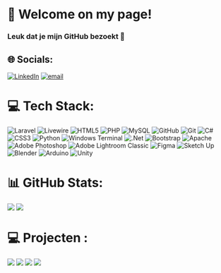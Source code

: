 # 👋 Welcome on my page!
### Leuk dat je mijn GitHub bezoekt 🚀

## 🌐 Socials:
[![LinkedIn](https://img.shields.io/badge/LinkedIn-%230077B5.svg?logo=linkedin&logoColor=white)](https://www.linkedin.com/in/bram-knaapen-b4704b295/) [![email](https://img.shields.io/badge/Email-D14836?logo=gmail&logoColor=white)](mailto:bramknaapen07@gmail.com) 

# 💻 Tech Stack:
![Laravel](https://img.shields.io/badge/laravel-%23FF2D20.svg?style=for-the-badge&logo=laravel&logoColor=white) ![Livewire](https://img.shields.io/badge/livewire-%234e56a6.svg?style=for-the-badge&logo=livewire&logoColor=white) ![HTML5](https://img.shields.io/badge/html5-%23E34F26.svg?style=for-the-badge&logo=html5&logoColor=white) ![PHP](https://img.shields.io/badge/php-%23777BB4.svg?style=for-the-badge&logo=php&logoColor=white) ![MySQL](https://img.shields.io/badge/mysql-4479A1.svg?style=for-the-badge&logo=mysql&logoColor=white) ![GitHub](https://img.shields.io/badge/github-%23121011.svg?style=for-the-badge&logo=github&logoColor=white) ![Git](https://img.shields.io/badge/git-%23F05033.svg?style=for-the-badge&logo=git&logoColor=white) ![C#](https://img.shields.io/badge/c%23-%23239120.svg?style=for-the-badge&logo=csharp&logoColor=white) ![CSS3](https://img.shields.io/badge/css3-%231572B6.svg?style=for-the-badge&logo=css3&logoColor=white)  ![Python](https://img.shields.io/badge/python-3670A0?style=for-the-badge&logo=python&logoColor=ffdd54) ![Windows Terminal](https://img.shields.io/badge/Windows%20Terminal-%234D4D4D.svg?style=for-the-badge&logo=windows-terminal&logoColor=white) ![.Net](https://img.shields.io/badge/.NET-5C2D91?style=for-the-badge&logo=.net&logoColor=white) ![Bootstrap](https://img.shields.io/badge/bootstrap-%238511FA.svg?style=for-the-badge&logo=bootstrap&logoColor=white) ![Apache](https://img.shields.io/badge/apache-%23D42029.svg?style=for-the-badge&logo=apache&logoColor=white)  ![Adobe Photoshop](https://img.shields.io/badge/adobe%20photoshop-%2331A8FF.svg?style=for-the-badge&logo=adobe%20photoshop&logoColor=white) ![Adobe Lightroom Classic](https://img.shields.io/badge/Adobe%20Lightroom%20Classic-31A8FF.svg?style=for-the-badge&logo=Adobe%20Lightroom%20Classic&logoColor=white) ![Figma](https://img.shields.io/badge/figma-%23F24E1E.svg?style=for-the-badge&logo=figma&logoColor=white) ![Sketch Up](https://img.shields.io/badge/SketchUp-005F9E?style=for-the-badge&logo=sketchup&logoColor=white) ![Blender](https://img.shields.io/badge/blender-%23F5792A.svg?style=for-the-badge&logo=blender&logoColor=white)  ![Arduino](https://img.shields.io/badge/-Arduino-00979D?style=for-the-badge&logo=Arduino&logoColor=white) ![Unity](https://img.shields.io/badge/unity-%23000000.svg?style=for-the-badge&logo=unity&logoColor=white)
# 📊 GitHub Stats:
![](https://nirzak-streak-stats.vercel.app/?user=BramKnaapen&theme=blue_navy&hide_border=true)
![](https://github-readme-stats.vercel.app/api/top-langs/?username=BramKnaapen&theme=blue_navy&hide_border=true&include_all_commits=false&count_private=false&layout=compact&hide=ASP.NET)

# :computer: Projecten :
[![](https://github-readme-stats.vercel.app/api/pin/?username=rubenstap&repo=Thrift&theme=blue_navy&hide_border=true&description_lines_count=4)](https://github.com/RubenStap/thrift)
[![](https://github-readme-stats.vercel.app/api/pin/?username=thefoxsnlpro&repo=appeltaartreviewsite&theme=blue_navy&hide_border=true&description_lines_count=4)](https://github.com/thefoxsnlpro/appeltaartreviewsite)
[![](https://github-readme-stats.vercel.app/api/pin/?username=rubenstap&repo=f1net&theme=blue_navy&hide_border=true&description_lines_count=4)](https://github.com/RubenStap/f1net)
[![](https://github-readme-stats.vercel.app/api/pin/?username=bramknaapen&repo=fieldlab-hub&theme=blue_navy&hide_border=true&description_lines_count=4)](https://github.com/BramKnaapen/FieldLab-Hub)

<!-- Proudly created with GPRM ( https://gprm.itsvg.in ) -->
